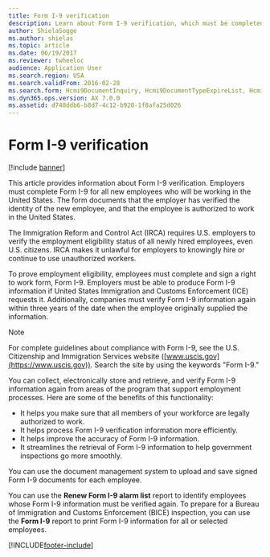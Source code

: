 ```yaml
---
title: Form I-9 verification
description: Learn about Form I-9 verification, which must be completed for all new employees who will be working in the United States.
author: ShielaSogge
ms.author: shielas
ms.topic: article
ms.date: 06/19/2017
ms.reviewer: twheeloc
audience: Application User
ms.search.region: USA
ms.search.validFrom: 2016-02-28
ms.search.form: Hcmi9DocumentInquiry, Hcmi9DocumentTypeExpireList, Hcmi9DocumentType 
ms.dyn365.ops.version: AX 7.0.0
ms.assetid: d740ddb6-b8d7-4c12-b920-1f8afa25d026
---
```


# Form I-9 verification

[!include [banner](../../../../../finance/includes/banner.md)]

This article provides information about Form I-9 verification. Employers must complete Form I-9 for all new employees who will be working in the United States. The form documents that the employer has verified the identity of the new employee, and that the employee is authorized to work in the United States.

The Immigration Reform and Control Act (IRCA) requires U.S. employers to verify the employment eligibility status of all newly hired employees, even U.S. citizens. IRCA makes it unlawful for employers to knowingly hire or continue to use unauthorized workers. 

To prove employment eligibility, employees must complete and sign a right to work form, Form I-9. Employers must be able to produce Form I-9 information if United States Immigration and Customs Enforcement (ICE) requests it. Additionally, companies must verify Form I-9 information again within three years of the date when the employee originally supplied the information. 

> [!NOTE]
> For complete guidelines about compliance with Form I-9, see the U.S. Citizenship and Immigration Services website ([www.uscis.gov](https://www.uscis.gov)). Search the site by using the keywords "Form I-9." 

You can collect, electronically store and retrieve, and verify Form I-9 information again from areas of the program that support employment processes. Here are some of the benefits of this functionality:

- It helps you make sure that all members of your workforce are legally authorized to work.
- It helps process Form I-9 verification information more efficiently.
- It helps improve the accuracy of Form I-9 information.
- It streamlines the retrieval of Form I-9 information to help government inspections go more smoothly.

You can use the document management system to upload and save signed Form I-9 documents for each employee. 

You can use the **Renew Form I-9 alarm list** report to identify employees whose Form I-9 information must be verified again. To prepare for a Bureau of Immigration and Customs Enforcement (BICE) inspection, you can use the **Form I-9** report to print Form I-9 information for all or selected employees.



[!INCLUDE[footer-include](../../../../../includes/footer-banner.md)]
